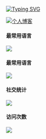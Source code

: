 [![Typing SVG](https://readme-typing-svg.demolab.com?font=Fira+Code&duration=4000&pause=1000&center=%E5%81%87&vCenter=%E5%81%87&repeat=%E7%9C%9F&width=435&lines=Thank+you+for+browsing)](https://git.io/typing-svg)

<a href="https://mydocs.guoyaxue.top/" target="_blank"><img alt="个人博客" src="https://img.shields.io/badge/个人-博客-blue?style=flat-square"/></a>

#### 最常用语言
![](https://github-stats.ubrong.com/api?username=xiaou61&show_icons=true&theme=tokyonight)
#### 最常用语言
![](https://github-stats.ubrong.com/api/top-langs/?username=xiaou61&layout=compact&theme=tokyonight)
#### 社交统计
![](https://stats.justsong.cn/api/github?username=xiaou61&theme=dark&lang=zh-CN)<br>
#### 访问次数
![](https://profile-counter.glitch.me/{xiaou61}/count.svg)
